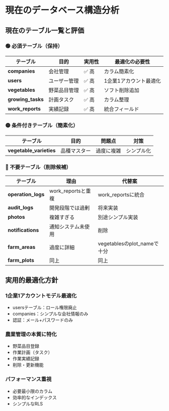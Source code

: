 # 現在のデータベース構造分析

## 現在のテーブル一覧と評価

### 🟢 **必須テーブル（保持）**
| テーブル | 目的 | 実用性 | 最適化の必要性 |
|---------|------|--------|---------------|
| **companies** | 会社管理 | ✅ 高 | カラム簡素化 |
| **users** | ユーザー管理 | ✅ 高 | 1企業1アカウント最適化 |
| **vegetables** | 野菜品目管理 | ✅ 高 | ソフト削除追加 |
| **growing_tasks** | 計画タスク | ✅ 高 | カラム整理 |
| **work_reports** | 実績記録 | ✅ 高 | 統合フィールド |

### 🟡 **条件付きテーブル（簡素化）**
| テーブル | 目的 | 問題点 | 対策 |
|---------|------|--------|------|
| **vegetable_varieties** | 品種マスター | 過度に複雑 | シンプル化 |

### 🔴 **不要テーブル（削除候補）**
| テーブル | 理由 | 代替案 |
|---------|------|--------|
| **operation_logs** | work_reportsと重複 | work_reportsに統合 |
| **audit_logs** | 開発段階では過剰 | 将来実装 |
| **photos** | 複雑すぎる | 別途シンプル実装 |
| **notifications** | 通知システム未使用 | 削除 |
| **farm_areas** | 過度に詳細 | vegetablesのplot_nameで十分 |
| **farm_plots** | 同上 | 同上 |

## 実用的最適化方針

### **1企業1アカウントモデル最適化**
- usersテーブル：ロール権限廃止
- companies：シンプルな会社情報のみ
- 認証：メール+パスワードのみ

### **農業管理の本質に特化**
- 野菜品目登録
- 作業計画（タスク）
- 作業実績記録
- 削除・更新機能

### **パフォーマンス重視**
- 必要最小限のカラム
- 効率的なインデックス
- シンプルなRLS